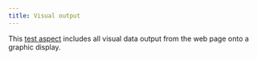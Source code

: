 ```yaml
---
title: Visual output
---
```


This [test aspect](https://www.w3.org/TR/act-rules-format/#input-aspects) includes all visual data output from the web page onto a graphic display.